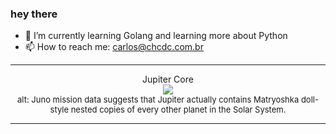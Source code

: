 ### hey there 

- :seedling: I’m currently learning Golang and learning more about Python
- :mailbox: How to reach me: carlos@chcdc.com.br


---


<!-- xkcd -->
<p align="center">Jupiter Core</br><img src=https://imgs.xkcd.com/comics/jupiter_core.png></br><font size =2>alt: Juno mission data suggests that Jupiter actually contains Matryoshka doll-style nested copies of every other planet in the Solar System.</br></font></p></table></p> 


<!-- xkcd -->
---
